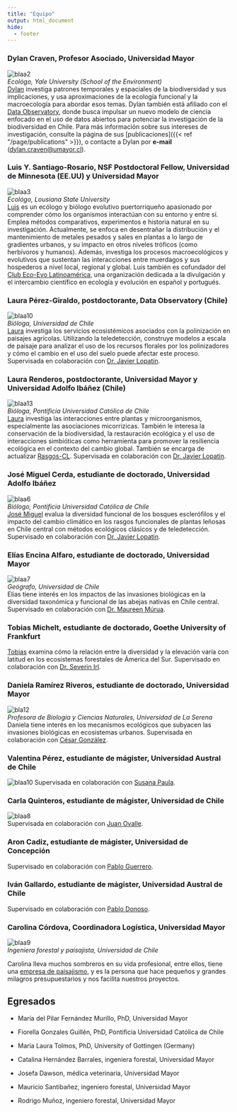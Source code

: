 ```yaml
---
title: "Equipo"
output: html_document
hide:
  - footer
---
```


### Dylan Craven, Profesor Asociado, Universidad Mayor   
![blaa2](/img/dylancraven2.png)  
_Ecológo, Yale University (School of the Environment)_  
[Dylan](https://scholar.google.com/citations?hl=en&authuser=1&user=rz2vROgAAAAJ) investiga patrones temporales y espaciales de la biodiversidad y sus implicaciones, y usa aproximaciones de la ecología funcional y la macroecología para abordar esos temas. Dylan también está afiliado con el [Data Observatory](https://www.dataobservatory.net/), donde busca impulsar un nuevo modelo de ciencia enfocado en el uso de datos abiertos para potenciar la investigación de la biodiversidad en Chile. Para más información sobre sus intereses de investigación, consulte la página de sus [publicaciones]({{< ref "/page/publications" >}}), o contacte a Dylan por **e-mail** (<dylan.craven@umayor.cl>).    


### Luis Y. Santiago-Rosario, NSF Postdoctoral Fellow, Universidad de Minnesota (EE.UU) y Universidad Mayor  
![blaa3](/img/LuisSantiago.png)  
_Ecológo, Lousiana State University_   
[Luis](https://scholar.google.com/citations?hl=en&authuser=1&user=dTZFEfIAAAAJ) es un ecólogo y biólogo evolutivo puertorriqueño apasionado por comprender cómo los organismos interactúan con su entorno y entre sí. Emplea métodos comparativos, experimentos e historia natural en su investigación. Actualmente, se enfoca en desentrañar la distribución y el mantenimiento de metales pesados y sales en plantas a lo largo de gradientes urbanos, y su impacto en otros niveles tróficos (como herbívoros y humanos). Además, investiga los procesos macroecológicos y evolutivos que sustentan las interacciones entre muerdagos y sus hospederos a nivel local, regional y global. Luis también es cofundador del [Club Eco-Evo Latinoamérica](https://ecoevolat.github.io/), una organización dedicada a la divulgación y el intercambio científico en ecología y evolución en español y portugués. 

### Laura Pérez-Giraldo, postdoctorante, Data Observatory (Chile)  
![blaa10](/img/LPerez.png)  
_Bióloga, Universidad de Chile_  
[Laura](https://scholar.google.com/citations?user=kECl0VgAAAAJ&hl=en&authuser=1) investiga los servicios ecosistémicos asociados con la polinización en paisajes agrícolas. Utilizando la teledetección, construye modelos a escala de paisaje para analizar el uso de los recursos florales por los polinizadores y cómo el cambio en el uso del suelo puede afectar este proceso. Supervisada en colaboración con [Dr. Javier Lopatin](https://www.javierlopatin.com/author/javier-lopatin/). 


### Laura Renderos, postdoctorante, Universidad Mayor y Universidad Adolfo Ibáñez (Chile)  
![blaa13](/img/LRenderos.png)  
_Bióloga, Pontificia Universidad Católica de Chile_   
[Laura](https://www.researchgate.net/profile/Laura-Renderos) investiga las interacciones entre plantas y microorganismos, especialmente las asociaciones micorrizicas. También le interesa la conservación de la biodiversidad, la restauración ecológica y el uso de interacciones simbióticas como herramienta para promover la resiliencia ecológica en el contexto del cambio global. También se encarga de actualizar [Rasgos-CL](www.rasgos.cl). Supervisada en colaboración con [Dr. Javier Lopatin](https://www.javierlopatin.com/author/javier-lopatin/). 


### José Miguel Cerda, estudiante de doctorado, Universidad Adolfo Ibáñez    
![blaa6](/img/JoseMiguel.png)  
_Biólogo, Pontificia Universidad Católica de Chile_  
[José Miguel](https://scholar.google.com/citations?hl=en&authuser=1&user=U6CL5OYAAAAJ) evalua la diversidad funcional de los bosques esclerófilos y el impacto del cambio climático en los rasgos funcionales de plantas leñosas en Chile central con métodos ecológicos clásicos y de teledetección. Supervisado en colaboración con [Dr. Javier Lopatin](https://www.javierlopatin.com/author/javier-lopatin/). 

### Elías Encina Alfaro, estudiante de doctorado, Universidad Mayor  
![blaa7](/img/Elias2020.png)    
_Geógrafo, Universidad de Chile_  
Elias tiene interés en los impactos de las invasiones biológicas en la diversidad taxonómica y funcional de las abejas nativas en Chile central. Supervisado en colaboración con [Dr. Maureen Múrua](https://maureenmurua.wordpress.com/).    

### Tobias Michelt, estudiante de doctorado, Goethe University of Frankfurt  

[Tobias](https://www.uni-frankfurt.de/74282931/Theses) examina cómo la relación entre la diversidad y la elevación varía con latitud en los ecosistemas forestales de Ámerica del Sur.  Supervisado en colaboración con [Dr. Severin Irl](https://www.uni-frankfurt.de/74293070/Prof__Dr__Severin_Irl).   

### Daniela Ramírez Riveros, estudiante de doctorado, Universidad Mayor  
![bla12](/img/DanielaRamirez.png)  
_Profesora de Biología y Ciencias Naturales, Universidad de La Serena_  
Daniela tiene interés en los mecanismos ecológicos que subyacen las invasiones biológicas en ecosistemas urbanos.  Supervisada en colaboración con [César González](https://pure.uai.cl/es/persons/cesar-gonzalez).  

### Valentina Pérez, estudiante de mágister, Universidad Austral de Chile  
![blaa10](/img/ValentinaPerez.png) 
Supervisada en colaboración con [Susana Paula](https://orcid.org/0000-0001-5405-6155).  


### Carla Quinteros, estudiante de mágister, Universidad de Chile 
![blaa8](/img/CarlaQuinteros5.png)  
Supervisada en colaboración con [Juan Ovalle](https://sites.google.com/uchile.cl/juanovalle/home).  


### Aron Cadiz, estudiante de mágister, Universidad de Concepción   

Supervisado en colaboración con [Pablo Guerrero](https://www.naturalesudec.cl/pablo-guerrero/).  

### Iván Gallardo, estudiante de mágister, Universidad Austral de Chile   

Supervisado en colaboración con [Pablo Donoso](https://www.forestal.uach.cl/instituto/bosques-sociedad/academicos/academico.php?s=pablo-donoso).  

### Carolina Córdova, Coordinadora Logística, Universidad Mayor    
![blaa9](/img/carola.png)    
_Ingeniera forestal y paisajista, Universidad de Chile_  

Carolina lleva muchos sombreros en su vida profesional, entre ellos, tiene una [empresa de paisajismo](https://weinmannia.cl/), y es la persona que hace pequeños y grandes milagros presupuestarios y nos facilita nuestros proyectos. 

## Egresados   

- María del Pilar Fernández Murillo, PhD, Universidad Mayor    

- Fiorella Gonzales Guillén, PhD, Pontificia Universidad Católica de Chile  

- María Laura Tolmos, PhD, University of Gottingen (Germany)  

- Catalina Hernández Barrales, ingeniera forestal, Universidad Mayor  

- Josefa Dawson, médica veterinaria, Universidad Mayor  

- Mauricio Santibañez, ingeniero forestal, Universidad Mayor  

- Rodrigo Muñoz, ingeniero forestal, Universidad Mayor  
